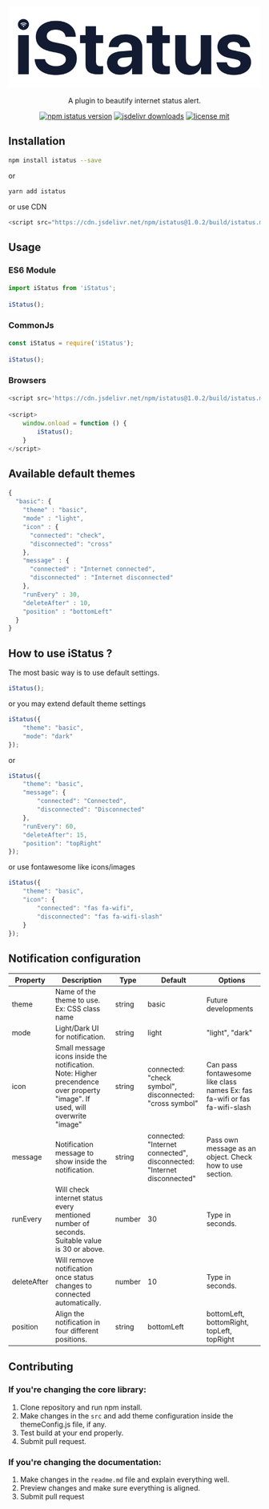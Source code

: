 <div align="center">
  <a href="#">
    <img src="https://raw.githubusercontent.com/mrityunjay38/iStatus/master/assets/iStatus-logo.png">
  </a>
</div>
<p align="center">A plugin to beautify internet status alert.</p>

<div align="center">
<a href="https://www.npmjs.com/package/istatus"><img src="https://img.shields.io/npm/v/istatus.svg" alt="npm istatus version"></a>
<a href="https://www.jsdelivr.com/package/npm/istatus"><img src="https://data.jsdelivr.com/v1/package/npm/istatus/badge" alt="jsdelivr downloads"></a>
<a href="https://github.com/mrityunjay38/iStatus/blob/master/LICENSE"><img src="https://img.shields.io/github/license/mrityunjay38/istatus.svg" alt="license mit"></a>
</div>

## Installation
```bash
npm install istatus --save
```
or

```bash
yarn add istatus
```

or use CDN

```javascript
<script src="https://cdn.jsdelivr.net/npm/istatus@1.0.2/build/istatus.min.js">
```

## Usage

### ES6 Module
```javascript
import iStatus from 'iStatus';

iStatus();
```

### CommonJs
```javascript
const iStatus = require('iStatus');

iStatus();
```

### Browsers
```javascript
<script src='https://cdn.jsdelivr.net/npm/istatus@1.0.2/build/istatus.min.js'></script>

<script>
    window.onload = function () {
        iStatus();
    }
</script>
```

## Available default themes

```javascript
{
  "basic": {
    "theme" : "basic",
    "mode" : "light",
    "icon" : {
      "connected": "check",
      "disconnected": "cross"
    },
    "message" : {
      "connected" : "Internet connected",
      "disconnected" : "Internet disconnected"
    },
    "runEvery" : 30,
    "deleteAfter" : 10,
    "position" : "bottomLeft"
  }
}
```

## How to use iStatus ?

The most basic way is to use default settings.
```javascript
iStatus();
```
or you may extend default theme settings
```javascript
iStatus({
    "theme": "basic",
    "mode": "dark"
});
```
or 
```javascript
iStatus({
    "theme": "basic",
    "message": {
        "connected": "Connected",
        "disconnected": "Disconnected"
    },
    "runEvery": 60,
    "deleteAfter": 15,
    "position": "topRight"
});
```
or use fontawesome like icons/images
```javascript
iStatus({
    "theme": "basic",
    "icon": {
        "connected": "fas fa-wifi",
        "disconnected": "fas fa-wifi-slash"
    }
});
```

## Notification configuration

| Property    | Description                                                                                                                   | Type   | Default                                                                | Options                                                                     |
|-------------|-------------------------------------------------------------------------------------------------------------------------------|--------|------------------------------------------------------------------------|-----------------------------------------------------------------------------|
| theme       | Name of the theme to use. Ex: CSS class name                                                                                  | string | basic                                                                  | Future developments                                                         |
| mode        | Light/Dark UI for notification.                                                                                               | string | light                                                                  | "light", "dark"                                                             |
| icon        | Small message icons inside the notification.  Note: Higher precendence over property "image". If used, will overwrite "image" | string | connected: "check symbol", disconnected: "cross symbol"                | Can pass fontawesome like class names  Ex: fas fa-wifi or fas fa-wifi-slash |
| message     | Notification message to show inside the notification.                                                                         | string | connected: "Internet connected", disconnected: "Internet disconnected" | Pass own message as an object. Check how to use section.                    |
| runEvery    | Will check internet status every mentioned number of seconds. Suitable value is 30 or above.                                  | number | 30                                                                     | Type in seconds.                                                            |
| deleteAfter | Will remove notification once status changes to connected automatically.                                                      | number | 10                                                                     | Type in seconds.                                                            |
| position    | Align the notification in four different positions.                                                                           | string | bottomLeft                                                             | bottomLeft, bottomRight, topLeft, topRight                                  |

## Contributing

### If you're changing the core library:
1. Clone repository and run npm install.
2. Make changes in the `src` and add theme configuration inside the themeConfig.js file, if any.
3. Test build at your end properly.
4. Submit pull request.

### If you're changing the documentation:
1. Make changes in the `readme.md` file and explain everything well.
2. Preview changes and make sure everything is aligned.
3. Submit pull request
